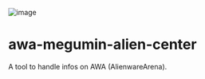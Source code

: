 ![image](https://github.com/user-attachments/assets/1660b438-e1e1-4b68-afa7-33af4b101b88)

# awa-megumin-alien-center
A tool to handle infos on AWA (AlienwareArena).

